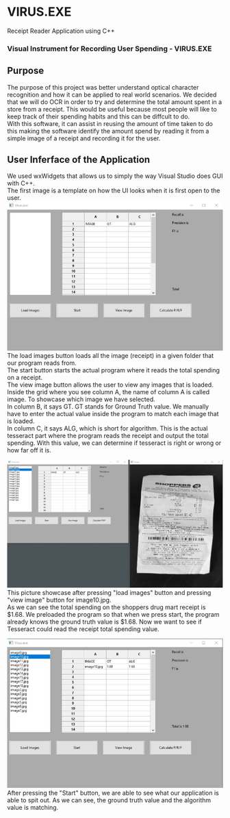 # VIRUS.EXE
Receipt Reader Application using C++


### Visual Instrument for Recording User Spending - VIRUS.EXE

## Purpose
The purpose of this project was better understand optical character recognition and how it can be applied to real world scenarios. We decided that we will do OCR in order to try and determine the total amount spent in a store from a receipt. This would be useful because most people will like to keep track of their spending habits and this can be diffcult to do. <br>
With this software, it can assist in reusing the amount of time taken to do this making the software identify the amount spend by reading it from a simple image of a receipt and recording it for the user. 

## User Inferface of the Application
We used wxWidgets that allows us to simply the way Visual Studio does GUI with C++. <br>
The first image is a template on how the UI looks when it is first open to the user. 
![alt text](https://github.com/kloukanov/VIRUS.EXE/blob/master/images/1.jpg) <br>
The load images button loads all the image (receipt) in a given folder that our program reads from. <br>
The start button starts the actual program where it reads the total spending on a receipt. <br>
The view image button allows the user to view any images that is loaded. <br>
Inside the grid where you see column A, the name of column A is called image. To showcase which image we have selected. <br>
In column B, it says GT. GT stands for Ground Truth value. We manually have to enter the actual value inside the program to match each image that is loaded. <br>
In column C, it says ALG, which is short for algorithm. This is the actual tesseract part where the program reads the receipt and output the total spending. With this value, we can determine if tesseract is right or wrong or how far off it is. <br>

![alt text](https://github.com/kloukanov/VIRUS.EXE/blob/master/images/2.jpg) <br>
This picture showcase after pressing "load images" button and pressing "view image" button for image10.jpg. <br> 
As we can see the total spending on the shoppers drug mart receipt is $1.68. We preloaded the program so that when we press start, the program already knows the ground truth value is $1.68. Now we want to see if Tesseract could read the receipt total spending value. <br>

![alt text](https://github.com/kloukanov/VIRUS.EXE/blob/master/images/3.jpg) <br>
After pressing the "Start" button, we are able to see what our application is able to spit out. As we can see, the ground truth value and the algorithm value is matching. <br>
